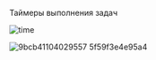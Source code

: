 Таймеры выполнения задач

![time](https://github.com/user-attachments/assets/01464c13-b034-4f43-ad19-bc12cfcb4cf3)

![9bcb41104029557 5f59f3e4e95a4](https://github.com/user-attachments/assets/1ba54293-9d3b-4ac5-a13d-a603023e0390)
